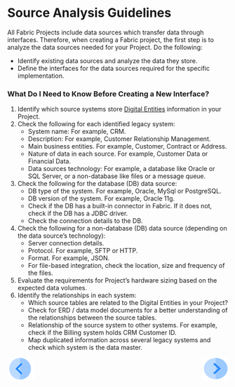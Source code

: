 # Source Analysis Guidelines

All Fabric Projects include data sources which transfer data through interfaces. Therefore, when creating a Fabric project, the first step is to analyze the data sources needed for your Project.
Do the following:
* Identify existing data sources and analyze the data they store.
* Define the interfaces for the data sources required for the specific implementation. 

### What Do I Need to Know Before Creating a New Interface?
1. Identify which source systems store [Digital Entities](/articles/01_fabric_overview/02_fabric_glossary.md#digital-entity) information in your Project. 
2. Check the following for each identified legacy system:
    * System name: For example, CRM.
    * Description: For example, Customer Relationship Management.
    * Main business entities. For example, Customer, Contract or Address.
    * Nature of data in each source. For example, Customer Data or Financial Data. 
    * Data sources technology: For example, a database like Oracle or SQL Server, or a non-database like files or a message queue.
3. Check the following for the database (DB) data source: 
    * DB type of the system. For example, Oracle, MySql or PostgreSQL.
    * DB version of the system. For example, Oracle 11g.
    * Check if the DB has a built-in connector in Fabric. If it does not, check if the DB has a JDBC driver.
    * Check the connection details to the DB.
4. Check the following for a non-database (DB) data source (depending on the data source’s technology): 
    * Server connection details.
    * Protocol. For example, SFTP or HTTP.
    * Format. For example, JSON.
    * For file-based integration, check the location, size and frequency of the files.
5. Evaluate the requirements for Project’s hardware sizing based on the expected data volumes.
6. Identify the relationships in each system:
    * Which source tables are related to the Digital Entities in your Project?
    * Check for ERD / data model documents for a better understanding of the relationships between the source tables.
    * Relationship of the source system to other systems. For example, check if the Billing system holds CRM Customer ID. 
    * Map duplicated information across several legacy systems and check which system is the data master.


[![Previous](/articles/images/Previous.png)](/articles/05_DB_interfaces/01_interfaces_overview.md)[<img align="right" width="60" height="54" src="/articles/images/Next.png">](/articles/05_DB_interfaces/03_DB_interfaces_overview.md) 




